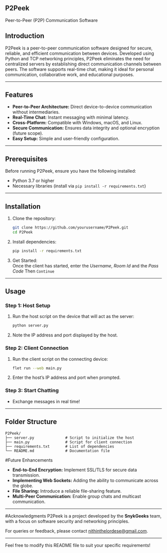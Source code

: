 ## **P2Peek**
Peer-to-Peer (P2P) Communication Software  

## **Introduction**
P2Peek is a peer-to-peer communication software designed for secure, reliable, and efficient communication between devices. Developed using Python and TCP networking principles, P2Peek eliminates the need for centralized servers by establishing direct communication channels between peers. The software supports real-time chat, making it ideal for personal communication, collaborative work, and educational purposes.  

---

## **Features**
- **Peer-to-Peer Architecture:** Direct device-to-device communication without intermediaries.  
- **Real-Time Chat:** Instant messaging with minimal latency.  
- **Cross-Platform:** Compatible with Windows, macOS, and Linux.  
- **Secure Communication:** Ensures data integrity and optional encryption (future scope).  
- **Easy Setup:** Simple and user-friendly configuration.  

---

## **Prerequisites**  
Before running P2Peek, ensure you have the following installed:  
- Python 3.7 or higher  
- Necessary libraries (install via `pip install -r requirements.txt`)  

---

## **Installation**  
1. Clone the repository:  
   ```bash  
   git clone https://github.com/yourusername/P2Peek.git  
   cd P2Peek  
   ```  
2. Install dependencies:  
   ```bash  
   pip install -r requirements.txt  
   ```
2. Get Started:  
   Once the client has started, enter the _Username_, _Room Id_ and the _Pass Code_
   Then `Continue`

---

## **Usage**  
### **Step 1: Host Setup**  
1. Run the host script on the device that will act as the server:  
   ```bash  
   python server.py  
   ```  
2. Note the IP address and port displayed by the host.  

### **Step 2: Client Connection**  
1. Run the client script on the connecting device:  
   ```bash  
   flet run --web main.py
   ```  
2. Enter the host’s IP address and port when prompted.  

### **Step 3: Start Chatting**  
- Exchange messages in real time!  

---

## **Folder Structure**  
```plaintext  
P2Peek/  
├── server.py              # Script to initialize the host  
├── main.py                # Script for client connection  
├── requirements.txt       # List of dependencies  
└── README.md              # Documentation file  
```  


#Future Enhancements
- **End-to-End Encryption:** Implement SSL/TLS for secure data transmission.  
- **Implementing Web Sockets:** Adding the ability to communicate across the globe.   
- **File Sharing:** Introduce a reliable file-sharing feature.  
- **Multi-Peer Communication:** Enable group chats and multicast communication.  

---

#Acknowledgments
P2Peek is a project developed by the **SnykGeeks** team, with a focus on software security and networking principles.  

For queries or feedback, please contact [nithinthelordese@gmail.com](mailto:nithinthelordese@gmail.com).  

--- 

Feel free to modify this README file to suit your specific requirements!
